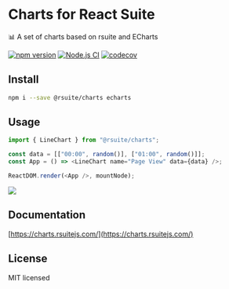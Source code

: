 # Charts for React Suite

:bar_chart: A set of charts based on rsuite and ECharts

[![npm version](https://badge.fury.io/js/%40rsuite%2Fcharts.svg)](https://badge.fury.io/js/%40rsuite%2Fcharts)
[![Node.js CI](https://github.com/rsuite/charts/actions/workflows/node.js.yml/badge.svg)](https://github.com/rsuite/charts/actions/workflows/node.js.yml)
[![codecov](https://codecov.io/gh/rsuite/charts/branch/master/graph/badge.svg?token=boxBzGyjGx)](https://codecov.io/gh/rsuite/charts)

## Install

```bash
npm i --save @rsuite/charts echarts
```

## Usage

```js
import { LineChart } from "@rsuite/charts";

const data = [["00:00", random()], ["01:00", random()]];
const App = () => <LineChart name="Page View" data={data} />;

ReactDOM.render(<App />, mountNode);
```

![](https://user-images.githubusercontent.com/1203827/53936390-93543000-40e4-11e9-9892-98cadb183fc6.png)


## Documentation

[https://charts.rsuitejs.com/](https://charts.rsuitejs.com/)

## License

MIT licensed
